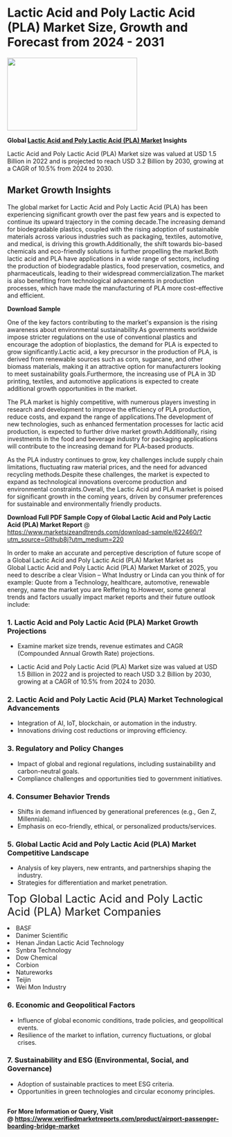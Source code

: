 <H1>Lactic Acid and Poly Lactic Acid (PLA) Market Size, Growth and Forecast from 2024 - 2031</H1><img class="aligncenter size-medium wp-image-584254" src="https://thirdeyenews.in/wp-content/uploads/2024/09/Global-Market-Research-300x168.jpeg" alt="" width="300" height="168" /><p><strong>Global&nbsp;<a href="https://www.marketsizeandtrends.com/download-sample/622460/?utm_source=Github8j?utm_medium=220">Lactic Acid and Poly Lactic Acid (PLA) Market</a> Insights</strong></p><p>Lactic Acid and Poly Lactic Acid (PLA) Market size was valued at USD 1.5 Billion in 2022 and is projected to reach USD 3.2 Billion by 2030, growing at a CAGR of 10.5% from 2024 to 2030.</p><p><h2>Market Growth Insights</h2> <p>The global market for Lactic Acid and Poly Lactic Acid (PLA) has been experiencing significant growth over the past few years and is expected to continue its upward trajectory in the coming decade.The increasing demand for biodegradable plastics, coupled with the rising adoption of sustainable materials across various industries such as packaging, textiles, automotive, and medical, is driving this growth.Additionally, the shift towards bio-based chemicals and eco-friendly solutions is further propelling the market.Both lactic acid and PLA have applications in a wide range of sectors, including the production of biodegradable plastics, food preservation, cosmetics, and pharmaceuticals, leading to their widespread commercialization.The market is also benefiting from technological advancements in production processes, which have made the manufacturing of PLA more cost-effective and efficient.</p> <p><strong>Download Sample</strong></p> <p>One of the key factors contributing to the market's expansion is the rising awareness about environmental sustainability.As governments worldwide impose stricter regulations on the use of conventional plastics and encourage the adoption of bioplastics, the demand for PLA is expected to grow significantly.Lactic acid, a key precursor in the production of PLA, is derived from renewable sources such as corn, sugarcane, and other biomass materials, making it an attractive option for manufacturers looking to meet sustainability goals.Furthermore, the increasing use of PLA in 3D printing, textiles, and automotive applications is expected to create additional growth opportunities in the market.</p> <p>The PLA market is highly competitive, with numerous players investing in research and development to improve the efficiency of PLA production, reduce costs, and expand the range of applications.The development of new technologies, such as enhanced fermentation processes for lactic acid production, is expected to further drive market growth.Additionally, rising investments in the food and beverage industry for packaging applications will contribute to the increasing demand for PLA-based products.</p> <p>As the PLA industry continues to grow, key challenges include supply chain limitations, fluctuating raw material prices, and the need for advanced recycling methods.Despite these challenges, the market is expected to expand as technological innovations overcome production and environmental constraints.Overall, the Lactic Acid and PLA market is poised for significant growth in the coming years, driven by consumer preferences for sustainable and environmentally friendly products.</p> <p><span class=""><strong>Download Full PDF Sample Copy of Global Lactic Acid and Poly Lactic Acid (PLA) Market Report</strong> @ <a href="https://www.marketsizeandtrends.com/download-sample/622460/?utm_source=Github8j?utm_medium=220" target="_blank">https://www.marketsizeandtrends.com/download-sample/622460/?utm_source=Github8j?utm_medium=220</a></span></p><p>In order to make an accurate and perceptive description of future scope of a Global&nbsp;Lactic Acid and Poly Lactic Acid (PLA) Market Market as Global&nbsp;Lactic Acid and Poly Lactic Acid (PLA) Market Market of 2025, you need to describe a clear Vision &ndash; What Industry or Linda can you think of for example: Quote from a Technology, healthcare, automotive, renewable energy, name the market you are Reffering to.However, some general trends and factors usually impact market reports and their future outlook include:</p><h3>1.&nbsp;<strong>Lactic Acid and Poly Lactic Acid (PLA) Market Growth Projections</strong></h3><ul><li>Examine market size trends, revenue estimates and CAGR (Compounded Annual Growth Rate) projections.</li><li><p>Lactic Acid and Poly Lactic Acid (PLA) Market size was valued at USD 1.5 Billion in 2022 and is projected to reach USD 3.2 Billion by 2030, growing at a CAGR of 10.5% from 2024 to 2030.</p></li></ul><h3>2.&nbsp;<strong>Lactic Acid and Poly Lactic Acid (PLA) Market Technological Advancements</strong></h3><ul><li>Integration of AI, IoT, blockchain, or automation in the industry.</li><li>Innovations driving cost reductions or improving efficiency.</li></ul><h3>3.&nbsp;<strong>Regulatory and Policy Changes</strong></h3><ul><li>Impact of global and regional regulations, including sustainability and carbon-neutral goals.</li><li>Compliance challenges and opportunities tied to government initiatives.</li></ul><h3>4.&nbsp;<strong>Consumer Behavior Trends</strong></h3><ul><li>Shifts in demand influenced by generational preferences (e.g., Gen Z, Millennials).</li><li>Emphasis on eco-friendly, ethical, or personalized products/services.</li></ul><h3>5.&nbsp;<strong>Global Lactic Acid and Poly Lactic Acid (PLA) Market Competitive Landscape</strong></h3><ul><li>Analysis of key players, new entrants, and partnerships shaping the industry.</li><li>Strategies for differentiation and market penetration.</li></ul><p data-pm-slice="1 1 []"><span style="color: inherit; font-family: inherit; font-size: 25px;">Top Global Lactic Acid and Poly Lactic Acid (PLA) Market Companies</span></p><div class="" data-test-id=""><p><li>BASF</li><li> Danimer Scientific</li><li> Henan Jindan Lactic Acid Technology</li><li> Synbra Technology</li><li> Dow Chemical</li><li> Corbion</li><li> Natureworks</li><li> Teijin</li><li> Wei Mon Industry</li></p></div><h3>6.&nbsp;<strong>Economic and Geopolitical Factors</strong></h3><ul><li>Influence of global economic conditions, trade policies, and geopolitical events.</li><li>Resilience of the market to inflation, currency fluctuations, or global crises.</li></ul><h3>7.&nbsp;<strong>Sustainability and ESG (Environmental, Social, and Governance)</strong></h3><ul><li>Adoption of sustainable practices to meet ESG criteria.</li><li>Opportunities in green technologies and circular economy principles.</li></ul><h2><strong style="font-size: 14px;">For More Information or Query, Visit @&nbsp;</strong><a style="background-color: #ffffff; font-size: 14px;" href="https://www.marketsizeandtrends.com/report/lactic-acid-and-poly-lactic-acid-pla-market/" target="_blank">https://www.verifiedmarketreports.com/product/airport-passenger-boarding-bridge-market</a></h2>